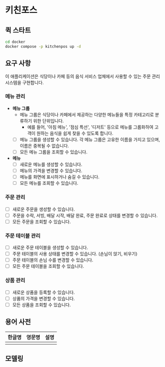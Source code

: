 # 키친포스

## 퀵 스타트

```sh
cd docker
docker compose -p kitchenpos up -d
```

## 요구 사항

이 애플리케이션은 식당이나 카페 등의 음식 서비스 업체에서 사용할 수 있는 주문 관리 시스템을 구현합니다.

### 메뉴 관리

- **메뉴 그룹**
    - 메뉴 그룹은 식당이나 카페에서 제공하는 다양한 메뉴들을 특정 카테고리로 분류하기 위한 단위입니다.
        - 예를 들어, '아침 메뉴', '점심 특선', '디저트' 등으로 메뉴를 그룹화하여 고객이 원하는 음식을 쉽게
          찾을 수 있도록 합니다.
    - [ ] 메뉴 그룹을 생성할 수 있습니다. 각 메뉴 그룹은 고유한 이름을 가지고 있으며, 이름은 중복될 수 없습니다.
    - [ ] 모든 메뉴 그룹을 조회할 수 있습니다.

- **메뉴**
    - [ ] 새로운 메뉴를 생성할 수 있습니다.
    - [ ] 메뉴의 가격을 변경할 수 있습니다.
    - [ ] 메뉴를 화면에 표시하거나 숨길 수 있습니다.
    - [ ] 모든 메뉴를 조회할 수 있습니다.

### 주문 관리

- [ ] 새로운 주문을 생성할 수 있습니다.
- [ ] 주문을 수락, 서빙, 배달 시작, 배달 완료, 주문 완료로 상태를 변경할 수 있습니다.
- [ ] 모든 주문을 조회할 수 있습니다.

### 주문 테이블 관리

- [ ] 새로운 주문 테이블을 생성할 수 있습니다.
- [ ] 주문 테이블의 사용 상태를 변경할 수 있습니다. (손님이 앉기, 비우기)
- [ ] 주문 테이블의 손님 수를 변경할 수 있습니다.
- [ ] 모든 주문 테이블을 조회할 수 있습니다.

### 상품 관리

- [ ] 새로운 상품을 등록할 수 있습니다.
- [ ] 상품의 가격을 변경할 수 있습니다.
- [ ] 모든 상품을 조회할 수 있습니다.

## 용어 사전

| 한글명 | 영문명 | 설명 |
|-----|-----|----|
|     |     |    |

## 모델링
